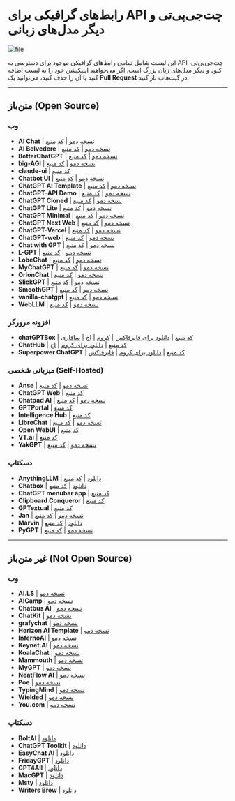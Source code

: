 # رابط‌های گرافیکی برای API چت‌جی‌پی‌تی و دیگر مدل‌های زبانی

![file](https://github.com/user-attachments/assets/ff8cf94f-33e6-4039-b212-2c2efcef5c78)

این لیست شامل تمامی رابط‌های گرافیکی موجود برای دسترسی به API چت‌جی‌پی‌تی، کلود و دیگر مدل‌های زبان بزرگ است. اگر می‌خواهید اپلیکیشن خود را به لیست اضافه کنید یا آن را حذف کنید، می‌توانید یک **Pull Request** در گیت‌هاب باز کنید.

---

## متن‌باز (Open Source)

### وب
- **AI Chat** | [نسخه دمو](https://aichat.ksdev.pl) | [کد منبع](https://github.com/ksdev-pl/ai-chat)
- **AI Belvedere** | [نسخه دمو](https://ai-belvedere-demo.alergant.us) | [کد منبع](https://github.com/DmitriyAlergant-T1A/ai-belvedere/)
- **BetterChatGPT** | [نسخه دمو](https://bettergpt.chat/) | [کد منبع](https://github.com/ztjhz/BetterChatGPT)
- **big-AGI** | [نسخه دمو](https://big-agi.com) | [کد منبع](https://github.com/enricoros/big-agi)
- **claude-ui** | [کد منبع](https://github.com/chihebnabil/claude-ui)
- **Chatbot UI** | [نسخه دمو](https://www.chatbotui.com/) | [کد منبع](https://github.com/mckaywrigley/chatbot-ui)
- **ChatGPT AI Template** | [نسخه دمو](https://horizon-ui.com/chatgpt-ai-template/) | [کد منبع](https://github.com/horizon-ui/chatgpt-ai-template)
- **ChatGPT-API Demo** | [نسخه دمو](https://chatgpt.ddiu.me/) | [کد منبع](https://github.com/ddiu8081/chatgpt-demo)
- **ChatGPT Cloned** | [نسخه دمو](https://chat-gpt-cloned.netlify.app/) | [کد منبع](https://github.com/PrasadBroo/ChatGPT)
- **ChatGPT Lite** | [نسخه دمو](https://gptlite.vercel.app) | [کد منبع](https://github.com/blrchen/chatgpt-lite)
- **ChatGPT Minimal** | [نسخه دمو](https://chatgpt-minimal.vercel.app) | [کد منبع](https://github.com/blrchen/chatgpt-minimal)
- **ChatGPT Next Web** | [نسخه دمو](https://app.nextchat.dev/) | [کد منبع](https://github.com/ChatGPTNextWeb/ChatGPT-Next-Web)
- **ChatGPT-Vercel** | [نسخه دمو](https://www.chatsverse.xyz/) | [کد منبع](https://github.com/ourongxing/chatgpt-vercel)
- **ChatGPT-web** | [نسخه دمو](https://niek.github.io/chatgpt-web/) | [کد منبع](https://github.com/Niek/chatgpt-web)
- **Chat with GPT** | [نسخه دمو](https://www.chatwithgpt.ai/) | [کد منبع](https://github.com/cogentapps/chat-with-gpt)
- **L-GPT** | [نسخه دمو](https://le-ai.app/) | [کد منبع](https://github.com/Peek-A-Booo/L-GPT)
- **LobeChat** | [نسخه دمو](https://lobechat.com/) | [کد منبع](https://github.com/lobehub/lobe-chat)
- **MyChatGPT** | [نسخه دمو](https://my-chat-gpt-lake.vercel.app/) | [کد منبع](https://github.com/Loeffeldude/my-chat-gpt)
- **OrionChat** | [نسخه دمو](https://eliaspereirah.github.io/OrionChat) | [کد منبع](https://github.com/EliasPereirah/OrionChat)
- **SlickGPT** | [نسخه دمو](https://slickgpt.vercel.app) | [کد منبع](https://github.com/ShipBit/slickgpt)
- **SmoothGPT** | [نسخه دمو](https://smoothgpt.app) | [کد منبع](https://github.com/agambon/SmoothGPT)
- **vanilla-chatgpt** | [نسخه دمو](https://raw.githack.com/casualwriter/vanilla-chatgpt/main/source/index.html) | [کد منبع](https://github.com/casualwriter/vanilla-chatgpt)
- **WebLLM** | [نسخه دمو](https://chat.webllm.ai/) | [کد منبع](https://github.com/mlc-ai/web-llm-chat)

### افزونه مرورگر
- **chatGPTBox** | [کد منبع](https://github.com/josStorer/chatGPTBox) | [دانلود برای فایرفاکس](https://addons.mozilla.org/firefox/addon/chatgptbox/) | [کروم](https://chrome.google.com/webstore/detail/chatgptbox/eobbhoofkanlmddnplfhnmkfbnlhpbbo) | [اج](https://microsoftedge.microsoft.com/addons/detail/fission-chatbox-best/enjmfilpkbbabhgeoadmdpjjpnahkogf) | [سافاری](https://apps.apple.com/app/fission-chatbox/id6446611121)
- **ChatHub** | [کد منبع](https://github.com/chathub-dev/chathub/) | [دانلود برای کروم](https://chrome.google.com/webstore/detail/chathub-all-in-one-chatbo/iaakpnchhognanibcahlpcplchdfmgma) | [اج](https://microsoftedge.microsoft.com/addons/detail/chathub-allinone-chat/kdlmggoacmfoombiokflpeompajfljga)
- **Superpower ChatGPT** | [کد منبع](https://github.com/saeedezzati/superpower-chatgpt) | [دانلود برای کروم](https://chrome.google.com/webstore/detail/superpower-chatgpt/amhmeenmapldpjdedekalnfifgnpfnkc) | [فایرفاکس](https://addons.mozilla.org/en-US/firefox/addon/superpower-chatgpt/)

### میزبانی شخصی (Self-Hosted)
- **Anse** | [نسخه دمو](https://anse.app) | [کد منبع](https://github.com/anse-app/anse)
- **ChatGPT Web** | [کد منبع](https://github.com/Chanzhaoyu/chatgpt-web)
- **Chatpad AI** | [نسخه دمو](https://chatpad.ai) | [کد منبع](https://github.com/deiucanta/chatpad)
- **GPTPortal** | [کد منبع](https://github.com/Zaki-1052/GPTPortal)
- **Intelligence Hub** | [کد منبع](https://github.com/streaver91/intelligence-hub)
- **LibreChat** | [نسخه دمو](https://librechat-librechat.hf.space/login) | [کد منبع](https://github.com/danny-avila/LibreChat)
- **Open WebUI** | [کد منبع](https://github.com/open-webui/open-webui)
- **VT.ai** | [کد منبع](https://github.com/vinhnx/vt.ai)
- **YakGPT** | [نسخه دمو](https://yakgpt.vercel.app) | [کد منبع](https://github.com/yakGPT/yakGPT)

### دسکتاپ
- **AnythingLLM** | [دانلود](https://github.com/Mintplex-Labs/anything-llm) | [کد منبع](https://github.com/Mintplex-Labs/anything-llm)
- **Chatbox** | [دانلود](https://chatboxapp.xyz/) | [کد منبع](https://github.com/Bin-Huang/chatbox)
- **ChatGPT menubar app** | [کد منبع](https://github.com/sw-yx/chatgpt-mac)
- **Clipboard Conqueror** | [کد منبع](https://github.com/aseichter2007/ClipboardConqueror)
- **GPTextual** | [کد منبع](https://github.com/stefankirchfeld/gptextual)
- **Jan** | [نسخه دمو](https://jan.ai/) | [کد منبع](https://github.com/janhq/jan)
- **Marvin** | [دانلود](https://www.askmarvin.ai/) | [کد منبع](https://github.com/prefecthq/marvin)
- **PyGPT** | [نسخه دمو](https://pygpt.net/) | [کد منبع](https://github.com/szczyglis-dev/py-gpt)

---

## غیر متن‌باز (Not Open Source)

### وب
- **AI.LS** | [نسخه دمو](https://ai.ls/)
- **AICamp** | [نسخه دمو](https://aicamp.so)
- **Chatbus AI** | [نسخه دمو](https://www.chatbus.ai)
- **ChatKit** | [نسخه دمو](https://chatkit.app/)
- **grafychat** | [نسخه دمو](https://grafychat.com)
- **Horizon AI Template** | [نسخه دمو](https://horizon-ui.com/horizon-ai-template/)
- **InfernoAI** | [نسخه دمو](https://www.getinfernoai.com/)
- **Keynet.AI** | [نسخه دمو](https://keynet.ai/)
- **KoalaChat** | [نسخه دمو](https://koala.sh/chat)
- **Mammouth** | [نسخه دمو](https://mammouth.ai/)
- **MyGPT** | [نسخه دمو](https://mygpt.thesamur.ai/)
- **NeatFlow AI** | [نسخه دمو](https://neatflowai.com)
- **Poe** | [نسخه دمو](https://poe.com/)
- **TypingMind** | [نسخه دمو](https://www.typingmind.com)
- **Wielded** | [نسخه دمو](https://wielded.com/)
- **You.com** | [نسخه دمو](https://you.com/plans)

### دسکتاپ
- **BoltAI** | [دانلود](https://boltai.app/)
- **ChatGPT Toolkit** | [دانلود](https://schmedu.com/tools/chatGpt)
- **EasyChat AI** | [دانلود](https://easychat-ai.app/)
- **FridayGPT** | [دانلود](https://www.fridaygpt.app/)
- **GPT4All** | [دانلود](https://www.nomic.ai/gpt4all)
- **MacGPT** | [دانلود](https://www.macgpt.com/)
- **Msty** | [دانلود](https://msty.app)
- **Writers Brew** | [دانلود](https://writersbrew.app)
